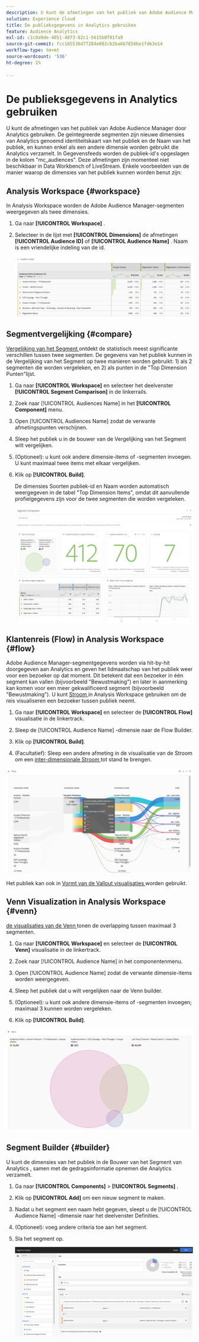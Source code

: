 ```yaml
---
description: U kunt de afmetingen van het publiek van Adobe Audience Manager door Analytics gebruiken. De geïntegreerde segmenten zijn nieuwe dimensies van Analytics genoemd identiteitskaart van het publiek en de Naam van het publiek, en kunnen enkel als een andere dimensie worden gebruikt die Analytics verzamelt. In Gegevensfeeds worden de publiek-id's opgeslagen in de kolom "mc_audiences". Deze afmetingen zijn momenteel niet beschikbaar in Data Workbench of LiveStream. Enkele voorbeelden van de manier waarop de dimensies van het publiek kunnen worden benut zijn
solution: Experience Cloud
title: De publieksgegevens in Analytics gebruiken
feature: Audience Analytics
exl-id: c1c0a9de-4051-4073-82c1-5615b0f01fa9
source-git-commit: fcc165536d77284e002cb2ba6b7856be1fdb3e14
workflow-type: tm+mt
source-wordcount: '536'
ht-degree: 1%

---
```


# De publieksgegevens in Analytics gebruiken

U kunt de afmetingen van het publiek van Adobe Audience Manager door Analytics gebruiken. De geïntegreerde segmenten zijn nieuwe dimensies van Analytics genoemd identiteitskaart van het publiek en de Naam van het publiek, en kunnen enkel als een andere dimensie worden gebruikt die Analytics verzamelt. In Gegevensfeeds worden de publiek-id&#39;s opgeslagen in de kolom &quot;mc_audiences&quot;. Deze afmetingen zijn momenteel niet beschikbaar in Data Workbench of LiveStream. Enkele voorbeelden van de manier waarop de dimensies van het publiek kunnen worden benut zijn:

## Analysis Workspace {#workspace}

In Analysis Workspace worden de Adobe Audience Manager-segmenten weergegeven als twee dimensies.

1. Ga naar **[!UICONTROL Workspace]** .
1. Selecteer in de lijst met **[!UICONTROL Dimensions]** de afmetingen **[!UICONTROL Audience ID]** of **[!UICONTROL Audience Name]** . Naam is een vriendelijke indeling van de id.

   ![](assets/aw-mcaudiences.png)

## Segmentvergelijking {#compare}

[ Vergelijking van het Segment ](/help/analyze/analysis-workspace/c-panels/c-segment-comparison/segment-comparison.md) ontdekt de statistisch meest significante verschillen tussen twee segmenten. De gegevens van het publiek kunnen in de Vergelijking van het Segment op twee manieren worden gebruikt: 1) als 2 segmenten die worden vergeleken, en 2) als punten in de &quot;Top Dimension Punten&quot;lijst.

1. Ga naar **[!UICONTROL Workspace]** en selecteer het deelvenster **[!UICONTROL Segment Comparison]** in de linkerrails.

1. Zoek naar [!UICONTROL Audiences Name] in het **[!UICONTROL Component]** menu.

1. Open [!UICONTROL Audiences Name] zodat de verwante afmetingspunten verschijnen.
1. Sleep het publiek u in de bouwer van de Vergelijking van het Segment wilt vergelijken.
1. (Optioneel): u kunt ook andere dimensie-items of -segmenten invoegen. U kunt maximaal twee items met elkaar vergelijken.
1. Klik op **[!UICONTROL Build]**.

   De dimensies Soorten publiek-id en Naam worden automatisch weergegeven in de tabel &quot;Top Dimension Items&quot;, omdat dit aanvullende profielgegevens zijn voor de twee segmenten die worden vergeleken.

   ![](assets/aud-segcompare.png)

## Klantenreis (Flow) in Analysis Workspace {#flow}

Adobe Audience Manager-segmentgegevens worden via hit-by-hit doorgegeven aan Analytics en geven het lidmaatschap van het publiek weer voor een bezoeker op dat moment. Dit betekent dat een bezoeker in één segment kan vallen (bijvoorbeeld &quot;Bewustmaking&quot;) en later in aanmerking kan komen voor een meer gekwalificeerd segment (bijvoorbeeld &quot;Bewustmaking&quot;). U kunt [ Stroom ](/help/analyze/analysis-workspace/visualizations/fallout/fallout-flow.md) in Analysis Workspace gebruiken om de reis visualiseren een bezoeker tussen publiek neemt.

1. Ga naar **[!UICONTROL Workspace]** en selecteer de **[!UICONTROL Flow]** visualisatie in de linkertrack.

1. Sleep de [!UICONTROL Audience Name] -dimensie naar de Flow Builder.
1. Klik op **[!UICONTROL Build]**.
1. (Facultatief): Sleep een andere afmeting in de visualisatie van de Stroom om een [ inter-dimensionale Stroom ](/help/analyze/analysis-workspace/visualizations/c-flow/multi-dimensional-flow.md) tot stand te brengen.

![](assets/flow-aamaudiences.png)

Het publiek kan ook in [ Vormt van de Vallout visualisaties ](/help/analyze/analysis-workspace/visualizations/fallout/fallout-flow.md) worden gebruikt.

## Venn Visualization in Analysis Workspace {#venn}

[ de visualisaties van de Venn ](/help/analyze/analysis-workspace/visualizations/venn.md) tonen de overlapping tussen maximaal 3 segmenten.

1. Ga naar **[!UICONTROL Workspace]** en selecteer de **[!UICONTROL Venn]** visualisatie in de linkertrack.

1. Zoek naar [!UICONTROL Audience Name] in het componentenmenu.
1. Open [!UICONTROL Audience Name] zodat de verwante dimensie-items worden weergegeven.
1. Sleep het publiek dat u wilt vergelijken naar de Venn builder.
1. (Optioneel): u kunt ook andere dimensie-items of -segmenten invoegen; maximaal 3 kunnen worden vergeleken.
1. Klik op **[!UICONTROL Build]**.

![](assets/venn-viz.png)

## Segment Builder {#builder}

U kunt de dimensies van het publiek in de Bouwer van het Segment van Analytics [ ](/help/components/segmentation/segmentation-workflow/seg-build.md), samen met de gedragsinformatie opnemen die Analytics verzamelt.

1. Ga naar **[!UICONTROL Components]** > **[!UICONTROL Segments]** .
1. Klik op **[!UICONTROL Add]** om een nieuw segment te maken.
1. Nadat u het segment een naam hebt gegeven, sleept u de [!UICONTROL Audience Name] -dimensie naar het deelvenster Definities.
1. (Optioneel): voeg andere criteria toe aan het segment.
1. Sla het segment op.

   ![](assets/aud-segbuilder.png)


